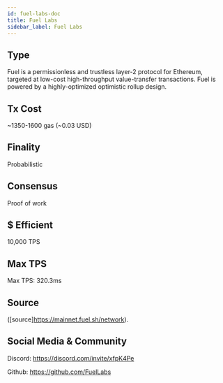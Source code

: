 ```yaml
---
id: fuel-labs-doc
title: Fuel Labs
sidebar_label: Fuel Labs
---
```


## Type
Fuel is a permissionless and trustless layer-2 protocol for Ethereum, targeted at low-cost high-throughput value-transfer transactions. Fuel is powered by a highly-optimized optimistic rollup design.

## Tx Cost
~1350-1600 gas (~0.03 USD)

## Finality
Probabilistic
## Consensus
Proof of work
## $ Efficient
10,000 TPS 
## Max TPS
Max TPS: 320.3ms
## Source
([source]https://mainnet.fuel.sh/network).
## Social Media & Community

Discord: https://discord.com/invite/xfpK4Pe

Github: https://github.com/FuelLabs

